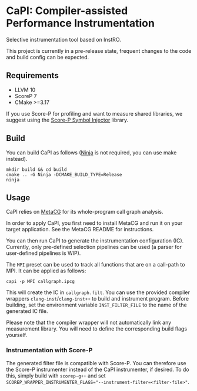 # CaPI: Compiler-assisted Performance Instrumentation

Selective instrumentation tool based on InstRO.

This project is currently in a pre-release state, frequent changes to the code and build config can be expected.

## Requirements

- LLVM 10
- ScoreP 7
- CMake >=3.17

If you use Score-P for profiling and want to measure shared libraries, we suggest using the [Score-P Symbol Injector](https://github.com/sebastiankreutzer/scorep-symbol-injector) library.

## Build
You can build CaPI as follows ([Ninja](https://github.com/ninja-build/ninja) is not required, you can use make instead).
```
mkdir build && cd build
cmake .. -G Ninja -DCMAKE_BUILD_TYPE=Release 
ninja
```

## Usage

CaPI relies on [MetaCG](https://github.com/tudasc/MetaCG) for its whole-program call graph analysis.

In order to apply CaPI, you first need to install MetaCG and run it on your target application.
See the MetaCG README for instructions.

You can then run CaPI to generate the instrumentation configuration (IC).
Currently, only pre-defined selection pipelines can be used (a parser for user-defined pipelines is WIP).

The `MPI` preset can be used to track all functions that are on a call-path to MPI.
It can be applied as follows:
```
capi -p MPI callgraph.ipcg
```
This will create the IC in `callgraph.filt`.
You can use the provided compiler wrappers `clang-inst`/`clang-inst++` to build and instrument program.
Before building, set the environment variable `INST_FILTER_FILE` to the name of the generated IC file.

Please note that the compiler wrapper will not automatically link any measurement library.
You will need to define the corresponding build flags yourself.

### Instrumentation with Score-P
The generated filter file is compatible with Score-P.
You can therefore use the Score-P instrumenter instead of the CaPI instrumenter, if desired.
To do this, simply build with `scorep-g++` and set `SCOREP_WRAPPER_INSTRUMENTER_FLAGS="--instrument-filter=<filter-file>"`.




